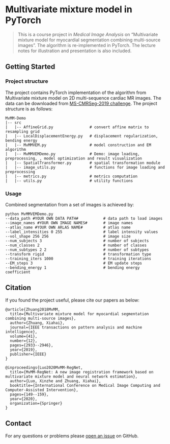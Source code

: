 # Multivariate mixture model in PyTorch

>This is a course project in *Medical Image Analysis* on “Multivariate mixture model for myocardial segmentation combining multi-source images”. The algorithm is re-implemented in PyTorch. The lecture notes for illustration and presentation is also included.

## Getting Started

### Project structure

The project contains PyTorch implementation of the algorithm from Multivariate mixture model on 2D multi-sequence cardiac MR images. The data can be downloaded from [MS-CMRSeg-2019 challenge](https://zmiclab.github.io/projects/mscmrseg19/). The project structure is as follows:

```
MvMM-Demo
|-- src
|	|-- AffineGrid.py                # convert affine matrix to resampling grid
|	|-- LocalDisplacementEnergy.py   # displacement regularization, bending energy
|	|-- MvMMVEM.py                   # model construction and EM algorithm
|	|-- MvMMVEMDemo.py               # Demo: image loading, preprocessing, , model optimization and result visualization
|	|-- SpatialTransformer.py        # spatial transformation module
|   |-- image_utils.py               # functions for image loading and preprocessing
|   |-- metrics.py                   # metrics computation
|   |-- utils.py                     # utility functions
```

### Usage

Combined segmentation from a set of images is achieved by:

```
python MvMMVEMDemo.py 
--data_path #YOUR OWN DATA PATH#           # data path to load images
--image_names #YOUR OWN IMAGE NAMES#       # image names
--atlas_name #YOUR OWN ARLAS NAME#         # atlas name
--label_intensities 0 255                  # label intensity values
--vol_shape 256 256                        # image size
--num_subjects 3                           # number of subjects
--num_classes 2                            # number of classes
--num_subtypes 2 2                         # number of subtypes
--transform rigid                          # transformation type
--training_iters 1000                      # training iterations
--EM_steps 3                               # EM update steps
--bending_energy 1                         # bending energy coefficient
```

## Citation

If you found the project useful, please cite our papers as below:

```
@article{Zhuang2018MvMM,
  title={Multivariate mixture model for myocardial segmentation combining multi-source images},
  author={Zhuang, Xiahai},
  journal={IEEE transactions on pattern analysis and machine intelligence},
  volume={41},
  number={12},
  pages={2933--2946},
  year={2019},
  publisher={IEEE}
}

@inproceedings{Luo2020MvMM-RegNet,
  title={MvMM-RegNet: A new image registration framework based on multivariate mixture model and neural network estimation},
  author={Luo, Xinzhe and Zhuang, Xiahai},
  booktitle={International Conference on Medical Image Computing and Computer-Assisted Intervention},
  pages={149--159},
  year={2020},
  organization={Springer}
}
```

## Contact

For any questions or problems please [open an issue](https://github.com/xzluo97/MvMM-Demo/issues/new) on GitHub.
